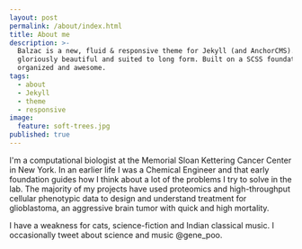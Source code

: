 ```yaml
---
layout: post
permalink: /about/index.html
title: About me
description: >-
  Balzac is a new, fluid & responsive theme for Jekyll (and AnchorCMS). It's
  gloriously beautiful and suited to long form. Built on a SCSS foundation, it's
  organized and awesome.
tags:
  - about
  - Jekyll
  - theme
  - responsive
image:
  feature: soft-trees.jpg
published: true
---
```

 
I'm a computational biologist at the Memorial Sloan Kettering Cancer Center in New York. In an earlier life I was a Chemical Engineer and that early foundation guides how I think about a lot of the problems I try to solve in the lab. The majority of my projects have used proteomics and high-throughput cellular phenotypic data to design and understand treatment for glioblastoma, an aggressive brain tumor with quick and high mortality. 

I have a weakness for cats, science-fiction and Indian classical music. I occasionally tweet about science and music @gene_poo.